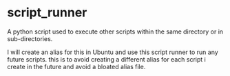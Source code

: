 # script_runner
A python script used to execute other scripts within the same directory or in sub-directories.

I will create an alias for this in Ubuntu and use this script runner to run any future scripts. this is to avoid creating a different alias 
for each script i create in the future and avoid a bloated alias file.